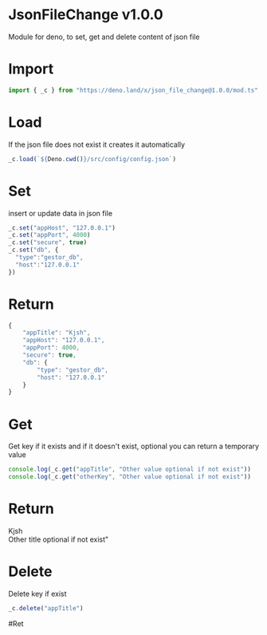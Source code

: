 # JsonFileChange v1.0.0
Module for deno, to set, get and delete content of json file

# Import
```typescript
import { _c } from "https://deno.land/x/json_file_change@1.0.0/mod.ts"
```

# Load
If the json file does not exist it creates it automatically
```typescript
_c.load(`${Deno.cwd()}/src/config/config.json`)
```

# Set
insert or update data in json file
```typescript
_c.set("appHost", "127.0.0.1")
_c.set("appPort", 4000)
_c.set("secure", true)
_c.set("db", {
  "type":"gestor_db",
  "host":"127.0.0.1" 
})
```
# Return
```typescript
{
	"appTitle": "Kjsh",
	"appHost": "127.0.0.1",
	"appPort": 4000,
	"secure": true,
	"db": {
		"type": "gestor_db",
		"host": "127.0.0.1"
	}
}
```

# Get
Get key if it exists and if it doesn't exist, optional you can return a temporary value
```typescript
console.log(_c.get("appTitle", "Other value optional if not exist"))
console.log(_c.get("otherKey", "Other value optional if not exist"))
```
# Return
Kjsh<br/>
Other title optional if not exist"

# Delete
Delete key if exist
```typescript
_c.delete("appTitle")
```
#Ret


